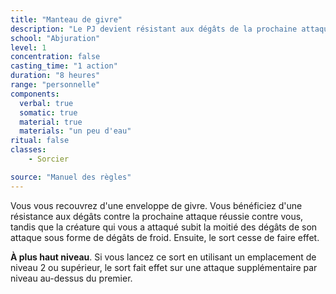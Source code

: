 ```yaml
---
title: "Manteau de givre"
description: "Le PJ devient résistant aux dégâts de la prochaine attaque."
school: "Abjuration"
level: 1
concentration: false
casting_time: "1 action"
duration: "8 heures"
range: "personnelle"
components:
  verbal: true
  somatic: true
  material: true
  materials: "un peu d'eau"
ritual: false
classes:
    - Sorcier

source: "Manuel des règles"
---
```

Vous vous recouvrez d'une enveloppe de givre. Vous bénéficiez d'une résistance aux dégâts contre la prochaine attaque réussie contre vous, tandis que la créature qui vous a attaqué subit la moitié des dégâts de son attaque sous forme de dégâts de froid. Ensuite, le sort cesse de faire effet.

**À plus haut niveau**. Si vous lancez ce sort en utilisant un emplacement de niveau 2 ou supérieur, le sort fait effet sur une attaque supplémentaire par niveau au-dessus du premier.
